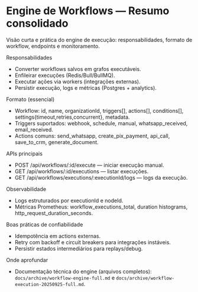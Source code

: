# Engine de Workflows — Resumo consolidado

Visão curta e prática do engine de execução: responsabilidades, formato de workflow, endpoints e monitoramento.

Responsabilidades

- Converter workflows salvos em grafos executáveis.
- Enfileirar execuções (Redis/Bull/BullMQ).
- Executar ações via workers (integrações externas).
- Persistir execução, logs e métricas (Postgres + analytics).

Formato (essencial)

- Workflow: id, name, organizationId, triggers[], actions[], conditions[], settings{timeout,retries,concurrent}, metadata.
- Triggers suportados: webhook, schedule, manual, whatsapp_received, email_received.
- Actions comuns: send_whatsapp, create_pix_payment, api_call, save_to_crm, generate_document.

APIs principais

- POST /api/workflows/:id/execute — iniciar execução manual.
- GET /api/workflows/:id/executions — listar execuções.
- GET /api/workflows/executions/:executionId/logs — logs da execução.

Observabilidade

- Logs estruturados por executionId e nodeId.
- Métricas Prometheus: workflow_executions_total, duration histograms, http_request_duration_seconds.

Boas práticas de confiabilidade

- Idempotência em actions externas.
- Retry com backoff e circuit breakers para integrações instáveis.
- Persistir estados intermediários para replays/debug.

Onde aprofundar

- Documentação técnica do engine (arquivos completos): `docs/archive/workflow-engine-full.md` e `docs/archive/workflow-execution-20250925-full.md`.
